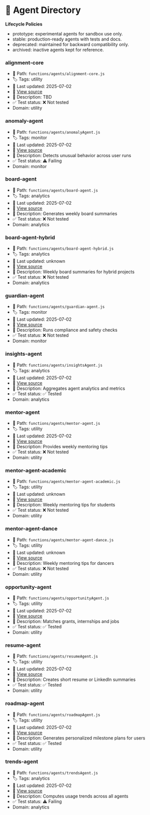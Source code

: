 # 🤖 Agent Directory

**Lifecycle Policies**

- prototype: experimental agents for sandbox use only.
- stable: production-ready agents with tests and docs.
- deprecated: maintained for backward compatibility only.
- archived: inactive agents kept for reference.

### alignment-core
- 📁 Path: `functions/agents/alignment-core.js`
- 🏷️ Tags: utility
- 📅 Last updated: 2025-07-02
- 🔗 [View source](https://github.com/YOUR_REPO/functions/agents/alignment-core.js)
- 🧠 Description: TBD
- ✅ Test status: ❌ Not tested
- Domain: utility

### anomaly-agent
- 📁 Path: `functions/agents/anomalyAgent.js`
- 🏷️ Tags: monitor
- 📅 Last updated: 2025-07-02
- 🔗 [View source](https://github.com/YOUR_REPO/functions/agents/anomalyAgent.js)
- 🧠 Description: Detects unusual behavior across user runs
- ✅ Test status: ⚠️ Failing
- Domain: monitor

### board-agent
- 📁 Path: `functions/agents/board-agent.js`
- 🏷️ Tags: analytics
- 📅 Last updated: 2025-07-02
- 🔗 [View source](https://github.com/YOUR_REPO/functions/agents/board-agent.js)
- 🧠 Description: Generates weekly board summaries
- ✅ Test status: ❌ Not tested
- Domain: analytics

### board-agent-hybrid
- 📁 Path: `functions/agents/board-agent-hybrid.js`
- 🏷️ Tags: analytics
- 📅 Last updated: unknown
- 🔗 [View source](https://github.com/YOUR_REPO/functions/agents/board-agent-hybrid.js)
- 🧠 Description: Weekly board summaries for hybrid projects
- ✅ Test status: ❌ Not tested
- Domain: analytics

### guardian-agent
- 📁 Path: `functions/agents/guardian-agent.js`
- 🏷️ Tags: monitor
- 📅 Last updated: 2025-07-02
- 🔗 [View source](https://github.com/YOUR_REPO/functions/agents/guardian-agent.js)
- 🧠 Description: Runs compliance and safety checks
- ✅ Test status: ❌ Not tested
- Domain: monitor

### insights-agent
- 📁 Path: `functions/agents/insightsAgent.js`
- 🏷️ Tags: analytics
- 📅 Last updated: 2025-07-02
- 🔗 [View source](https://github.com/YOUR_REPO/functions/agents/insightsAgent.js)
- 🧠 Description: Aggregates agent analytics and metrics
- ✅ Test status: ✅ Tested
- Domain: analytics

### mentor-agent
- 📁 Path: `functions/agents/mentor-agent.js`
- 🏷️ Tags: utility
- 📅 Last updated: 2025-07-02
- 🔗 [View source](https://github.com/YOUR_REPO/functions/agents/mentor-agent.js)
- 🧠 Description: Provides weekly mentoring tips
- ✅ Test status: ❌ Not tested
- Domain: utility

### mentor-agent-academic
- 📁 Path: `functions/agents/mentor-agent-academic.js`
- 🏷️ Tags: utility
- 📅 Last updated: unknown
- 🔗 [View source](https://github.com/YOUR_REPO/functions/agents/mentor-agent-academic.js)
- 🧠 Description: Weekly mentoring tips for students
- ✅ Test status: ❌ Not tested
- Domain: utility

### mentor-agent-dance
- 📁 Path: `functions/agents/mentor-agent-dance.js`
- 🏷️ Tags: utility
- 📅 Last updated: unknown
- 🔗 [View source](https://github.com/YOUR_REPO/functions/agents/mentor-agent-dance.js)
- 🧠 Description: Weekly mentoring tips for dancers
- ✅ Test status: ❌ Not tested
- Domain: utility

### opportunity-agent
- 📁 Path: `functions/agents/opportunityAgent.js`
- 🏷️ Tags: utility
- 📅 Last updated: 2025-07-02
- 🔗 [View source](https://github.com/YOUR_REPO/functions/agents/opportunityAgent.js)
- 🧠 Description: Matches grants, internships and jobs
- ✅ Test status: ✅ Tested
- Domain: utility

### resume-agent
- 📁 Path: `functions/agents/resumeAgent.js`
- 🏷️ Tags: utility
- 📅 Last updated: 2025-07-02
- 🔗 [View source](https://github.com/YOUR_REPO/functions/agents/resumeAgent.js)
- 🧠 Description: Creates short resume or LinkedIn summaries
- ✅ Test status: ✅ Tested
- Domain: utility

### roadmap-agent
- 📁 Path: `functions/agents/roadmapAgent.js`
- 🏷️ Tags: utility
- 📅 Last updated: 2025-07-02
- 🔗 [View source](https://github.com/YOUR_REPO/functions/agents/roadmapAgent.js)
- 🧠 Description: Generates personalized milestone plans for users
- ✅ Test status: ✅ Tested
- Domain: utility

### trends-agent
- 📁 Path: `functions/agents/trendsAgent.js`
- 🏷️ Tags: analytics
- 📅 Last updated: 2025-07-02
- 🔗 [View source](https://github.com/YOUR_REPO/functions/agents/trendsAgent.js)
- 🧠 Description: Computes usage trends across all agents
- ✅ Test status: ⚠️ Failing
- Domain: analytics
